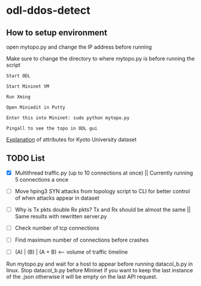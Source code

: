 # odl-ddos-detect

## How to setup environment

open mytopo.py and change the IP address before running

Make sure to change the directory to where mytopo.py is before running the script

```
Start ODL

Start Mininet VM

Run Xming

Open Miniedit in Putty

Enter this into Mininet: sudo python mytopo.py

Pingall to see the topo in ODL gui
```

[Explanation](http://www.takakura.com/Kyoto_data/BenchmarkData-Description-v5.pdf) of attributes for Kyoto University dataset

## TODO List

- [x] Multithread traffic.py (up to 10 connections at once) || Currently running 5 connections a once

- [ ] Move hping3 SYN attacks from topology script to CLI for better control of when attacks appear in dataset

- [ ] Why is Tx pkts double Rx pkts? Tx and Rx should be almost the same || Same results with rewritten server.py

- [ ] Check number of tcp connections

- [ ] Find maximum number of connections before crashes

- [ ] (A) | (B) | (A + B) <-- volume of traffic timeline


Run mytopo.py and wait for a host to appear before running datacol_b.py in linux. Stop datacol_b.py before Mininet if you want to keep the last instance of the .json otherwise it will be empty on the last API request.
